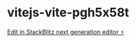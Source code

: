 # vitejs-vite-pgh5x58t

[Edit in StackBlitz next generation editor ⚡️](https://stackblitz.com/~/github.com/yawer-basheer/vitejs-vite-pgh5x58t)
